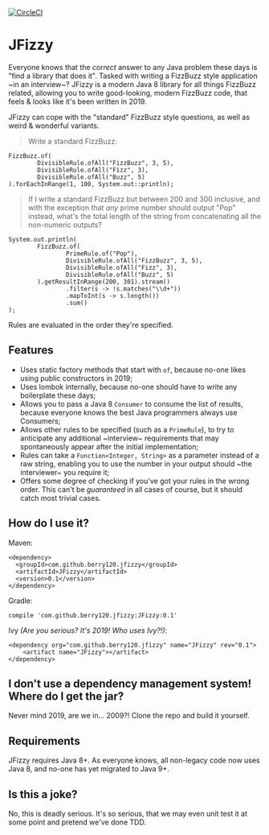 [![CircleCI](https://circleci.com/gh/berry120/JFizzy.svg?style=svg)](https://circleci.com/gh/berry120/JFizzy)

# JFizzy

Everyone knows that the *correct* answer to any Java problem these days is "find a library that does it". Tasked with writing a FizzBuzz style application ~in an interview~? JFizzy is a modern Java 8 library for all things FizzBuzz related, allowing you to write good-looking, modern FizzBuzz code, that feels & looks like it's been written in 2019.

JFizzy can cope with the "standard" FizzBuzz style questions, as well as weird & wonderful variants.

 > Write a standard FizzBuzz:

    FizzBuzz.of(
            DivisibleRule.ofAll("FizzBuzz", 3, 5),
            DivisibleRule.ofAll("Fizz", 3),
            DivisibleRule.ofAll("Buzz", 5)
    ).forEachInRange(1, 100, System.out::println);
    
  > If I write a standard FizzBuzz but between 200 and 300 inclusive, and with the exception that *any* prime number should output "Pop" instead, what's the total length of the string from concatenating all the non-numeric outputs?
  
    System.out.println(
            FizzBuzz.of(
                    PrimeRule.of("Pop"),
                    DivisibleRule.ofAll("FizzBuzz", 3, 5),
                    DivisibleRule.ofAll("Fizz", 3),
                    DivisibleRule.ofAll("Buzz", 5)
            ).getResultInRange(200, 301).stream()
                    .filter(s -> !s.matches("\\d+"))
                    .mapToInt(s -> s.length())
                    .sum()
    );
    
Rules are evaluated in the order they're specified.
    
## Features

- Uses static factory methods that start with `of`, because no-one likes using public constructors in 2019;
- Uses lombok internally, because no-one should have to write any boilerplate these days;
- Allows you to pass a Java 8 `Consumer` to consume the list of results, because everyone knows the best Java programmers always use Consumers;
- Allows other rules to be specified (such as a `PrimeRule`), to try to anticipate any additional ~interview~ requirements that may spontaneously appear after the initial implementation;
- Rules can take a `Function<Integer, String>` as a parameter instead of a raw string, enabling you to use the number in your output should ~the interviewer~ you require it;
- Offers some degree of checking if you've got your rules in the wrong order. This can't be *guaranteed* in all cases of course, but it should catch most trivial cases.

## How do I use it?

Maven:

    <dependency>
      <groupId>com.github.berry120.jfizzy</groupId>
      <artifactId>JFizzy</artifactId>
      <version>0.1</version>
    </dependency>
    
Gradle:

    compile 'com.github.berry120.jfizzy:JFizzy:0.1'
    
Ivy *(Are you serious? It's 2019! Who uses Ivy?!)*:

    <dependency org="com.github.berry120.jfizzy" name="JFizzy" rev="0.1">
	    <artifact name="JFizzy"></artifact>
    </dependency>
    
## I don't use a dependency management system! Where do I get the jar?

Never mind 2019, are we in... 2009?! Clone the repo and build it yourself.

## Requirements

JFizzy requires Java 8+. As everyone knows, all non-legacy code now uses Java 8, and no-one has yet migrated to Java 9+.
    
## Is this a joke?

No, this is deadly serious. It's so serious, that we may even unit test it at some point and pretend we've done TDD.
